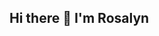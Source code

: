 ## Hi there 👋 I'm Rosalyn
<!--
I am a PhD candidate in Economics skilled in data science, blockchain analytics, and data engineering. I am driven by continuous learning and passionate about community building and Web3. 

I am excited to join a team to build things that make a difference! 

Check out my: 

<a><b> Crypto Jobs Analytics project </b> <a href="https://rosalyn-cryptojobs-ai.vercel.app" target="_blank" rel="noopener noreferrer">https://rosalyn-cryptojobs-ai.vercel.app</a> where I integrate web scraping, ML, NLP, LLM, and full-stack development to build a custom chatbot for data analysis and optimize crypto job search! 

<b> Fractal Visions X Soneium Dune Dashboard </b> <a href="https://dune.com/visionwizards/fractal-visions-soneium" target="_blank" rel="noopener noreferrer"> https://dune.com/visionwizards/fractal-visions-soneium</a> where I ingest, decode, and analyze Soneium blockchain activities on Fractal Visions NFT marketplace! 

<a><b> Blockchain Twitter Analytics project </b> <a href="https://rosalyn.observablehq.cloud/rosalyn-analytics" target="_blank" rel="noopener noreferrer"> https://rosalyn.observablehq.cloud/rosalyn-analytics</a> where I use modern data engineering tools to highlight daily key trends and topics across the crypto Twitter ecosystem! 

<br>

<b>Skills & Stack</b> <br>
<b>Data Science</b>: Exploratory Data Analysis, Statistical Analysis, Behavioral Modeling, Predictive Modeling, Econometrics, Causal Inference, Experimentation, Machine Learning, NLP/LLMs <br>
<b>Visualization & Reporting</b>: QuickSight, Tableau, Plotly, D3.js, Excel, PowerPoint, Dune Analytics  <br>
<b>Data Engineering</b>: Data Modeling, Data Transformation, ETL Pipelines, API Development, Web scraping <br>
<b>Workflow & Cloud</b>: dbt, Airflow, Databricks, AWS, GCP, Supabase, Git/GitHub/Actions <br>
<b>Programming & Frameworks</b>: Python, R, SQL, JavaScript, Django, Node.js, React <br>
-->


<!--
**ghrjeon/ghrjeon** is a ✨ _special_ ✨ repository because its `README.md` (this file) appears on your GitHub profile.

Here are some ideas to get you started:

- 🔭 I’m currently working on ...
- 🌱 I’m currently learning ...
- 👯 I’m looking to collaborate on ...
- 🤔 I’m looking for help with ...
- 💬 Ask me about ...
- 📫 How to reach me: ...
- 😄 Pronouns: ...
- ⚡ Fun fact: ...
-->
